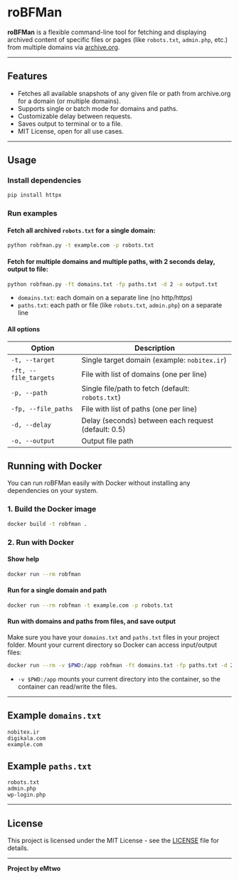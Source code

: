# roBFMan

**roBFMan** is a flexible command-line tool for fetching and displaying archived content of specific files or pages (like `robots.txt`, `admin.php`, etc.) from multiple domains via [archive.org](https://archive.org/).

---

## Features

- Fetches all available snapshots of any given file or path from archive.org for a domain (or multiple domains).
- Supports single or batch mode for domains and paths.
- Customizable delay between requests.
- Saves output to terminal or to a file.
- MIT License, open for all use cases.

---

## Usage

### Install dependencies

```bash
pip install httpx
```

### Run examples

#### Fetch all archived `robots.txt` for a single domain:

```bash
python robfman.py -t example.com -p robots.txt
```

#### Fetch for multiple domains and multiple paths, with 2 seconds delay, output to file:

```bash
python robfman.py -ft domains.txt -fp paths.txt -d 2 -o output.txt
```

- `domains.txt`: each domain on a separate line (no http/https)
- `paths.txt`: each path or file (like `robots.txt`, `admin.php`) on a separate line

#### All options

| Option | Description |
|--------|-------------|
| `-t, --target` | Single target domain (example: `nobitex.ir`) |
| `-ft, --file_targets` | File with list of domains (one per line) |
| `-p, --path` | Single file/path to fetch (default: `robots.txt`) |
| `-fp, --file_paths` | File with list of paths (one per line) |
| `-d, --delay` | Delay (seconds) between each request (default: 0.5) |
| `-o, --output` | Output file path |


## Running with Docker

You can run roBFMan easily with Docker without installing any dependencies on your system.

### 1. Build the Docker image

```bash
docker build -t robfman .
```

### 2. Run with Docker

#### Show help

```bash
docker run --rm robfman
```

#### Run for a single domain and path

```bash
docker run --rm robfman -t example.com -p robots.txt
```

#### Run with domains and paths from files, and save output

Make sure you have your `domains.txt` and `paths.txt` files in your project folder.
Mount your current directory so Docker can access input/output files:

```bash
docker run --rm -v $PWD:/app robfman -ft domains.txt -fp paths.txt -d 2 -o output.txt
```

- `-v $PWD:/app` mounts your current directory into the container, so the container can read/write the files.
---

## Example `domains.txt`

```
nobitex.ir
digikala.com
example.com
```

## Example `paths.txt`

```
robots.txt
admin.php
wp-login.php
```

---

## License

This project is licensed under the MIT License - see the [LICENSE](LICENSE) file for details.

---

**Project by eMtwo**
